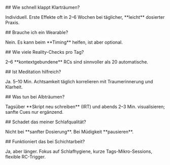 \## Wie schnell klappt Klarträumen?

Individuell. Erste Effekte oft in 2–6 Wochen bei täglicher, \*\*leicht\*\* dosierter Praxis.



\## Brauche ich ein Wearable?

Nein. Es kann beim \*\*Timing\*\* helfen, ist aber optional.



\## Wie viele Reality-Checks pro Tag?

2–6 \*\*kontextgebundene\*\* RCs sind sinnvoller als 20 automatische.



\## Ist Meditation hilfreich?

Ja. 5–10 Min. Achtsamkeit täglich korrelieren mit Traumerinnerung und Klarheit.



\## Was tun bei Albträumen?

Tagsüber \*\*Skript neu schreiben\*\* (IRT) und abends 2–3 Min. visualisieren; sanfte Cues nur ergänzend.



\## Schadet das meiner Schlafqualität?

Nicht bei \*\*sanfter Dosierung\*\*. Bei Müdigkeit \*\*pausieren\*\*.



\## Funktioniert das bei Schichtarbeit?

Ja, aber länger. Fokus auf Schlafhygiene, kurze Tags-Mikro-Sessions, flexible RC-Trigger.



